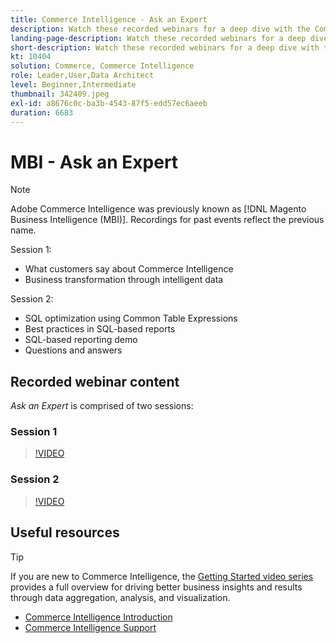 ```yaml
---
title: Commerce Intelligence - Ask an Expert
description: Watch these recorded webinars for a deep dive with the Commerce Intelligence product team, including business transformation through intelligent data.
landing-page-description: Watch these recorded webinars for a deep dive with the Commerce Intelligence product team, including business transformation through intelligent data.
short-description: Watch these recorded webinars for a deep dive with the Commerce Intelligence product team, including business transformation through intelligent data.
kt: 10404
solution: Commerce, Commerce Intelligence
role: Leader,User,Data Architect
level: Beginner,Intermediate
thumbnail: 342409.jpeg
exl-id: a8676c0c-ba3b-4543-87f5-edd57ec6aeeb
duration: 6683
---
```

# MBI - Ask an Expert

>[!NOTE]
>
>Adobe Commerce Intelligence was previously known as [!DNL Magento Business Intelligence (MBI)]. Recordings for past events reflect the previous name.

Session 1:

- What customers say about Commerce Intelligence
- Business transformation through intelligent data

Session 2:

- SQL optimization using Common Table Expressions
- Best practices in SQL-based reports
- SQL-based reporting demo
- Questions and answers

## Recorded webinar content

_Ask an Expert_ is comprised of two sessions:

### Session 1

>[!VIDEO](https://video.tv.adobe.com/v/342409?quality=12&learn=on)

### Session 2

>[!VIDEO](https://video.tv.adobe.com/v/342410?quality=12&learn=on)

## Useful resources

>[!TIP]
>
>If you are new to Commerce Intelligence, the [Getting Started video series](https://experienceleague.adobe.com/docs/commerce-learn/tutorials/mbi/introduction/1-overview.html) provides a full overview for driving better business insights and results through data aggregation, analysis, and visualization.

- [Commerce Intelligence Introduction](https://experienceleague.adobe.com/docs/commerce-business-intelligence/mbi/getting-started.html)
- [Commerce Intelligence Support](https://experienceleague.adobe.com/docs/commerce-knowledge-base/kb/troubleshooting/miscellaneous/mbi-service-policies.html)
